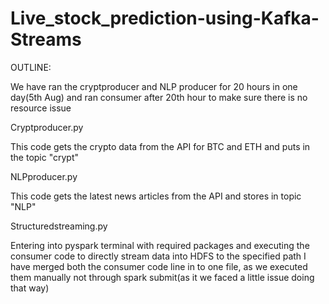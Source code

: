 # Live_stock_prediction-using-Kafka-Streams

OUTLINE:

We have ran the cryptproducer and NLP producer for 20 hours in one day(5th Aug) and ran consumer after 20th hour to make sure there is no resource issue 

Cryptproducer.py

This code gets the crypto data from the API for BTC and ETH and puts in the topic "crypt"

NLPproducer.py

This code gets the latest news articles from the API and stores in topic "NLP"

Structuredstreaming.py

Entering into pyspark terminal with required packages and executing the consumer code to directly stream data into HDFS to the specified path
I have merged both the consumer code line in to one file, as we executed them manually not through spark submit(as it we faced a little issue doing that way)
